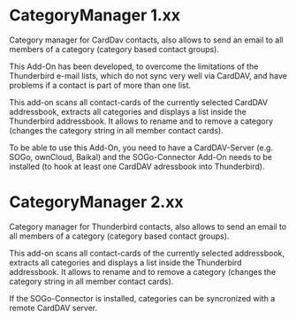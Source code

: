 # CategoryManager 1.xx
Category manager for CardDav contacts, also allows to send an email to all members of a category (category based contact groups).

This Add-On has been developed, to overcome the limitations of the Thunderbird e-mail lists, which do not sync very well via CardDAV, and have problems if a contact is part of more than one list.

This add-on scans all contact-cards of the currently selected CardDAV addressbook, extracts all categories and displays a list inside the Thunderbird addressbook. It allows to rename and to remove a category (changes the category string in all member contact cards). 

To be able to use this Add-On, you need to have a CardDAV-Server (e.g. SOGo, ownCloud, Baikal) and the SOGo-Connector Add-On needs to be installed (to hook at least one CardDAV adressbook into Thunderbird).


# CategoryManager 2.xx
Category manager for Thunderbird contacts, also allows to send an email to all members of a category (category based contact groups).

This add-on scans all contact-cards of the currently selected addressbook, extracts all categories and displays a list inside the Thunderbird addressbook. It allows to rename and to remove a category (changes the category string in all member contact cards).

If the SOGo-Connector is installed, categories can be syncronized with a remote CardDAV server.
